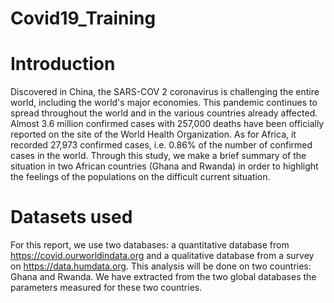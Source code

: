 # Covid19_Training
# Introduction
Discovered in China, the SARS-COV 2 coronavirus is challenging the entire world, including the world's major economies. This pandemic continues to spread throughout the world and in the various countries already affected. Almost 3.6 million confirmed cases with 257,000 deaths have been officially reported on the site of the World Health Organization. As for Africa, it recorded 27,973 confirmed cases, i.e. 0.86% of the number of confirmed cases in the world. 
Through this study, we make a brief summary of the situation in two African countries (Ghana and Rwanda) in order to highlight the feelings of the populations on the difficult current situation.

# Datasets used
For this report, we use two databases: a quantitative database from https://covid.ourworldindata.org and a qualitative database from a survey on https://data.humdata.org. This analysis will be done on two countries:  Ghana and Rwanda. We have extracted from the two global databases the parameters measured for these two countries.
